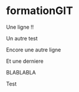 # formationGIT
Une ligne  !! 

Un autre test

Encore une autre ligne

Et une derniere

BLABLABLA

Test

